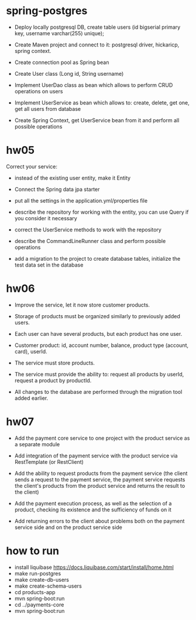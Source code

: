 # spring-postgres

- Deploy locally postgresql DB, create table users (id bigserial primary key, username varchar(255) unique);

- Create Maven project and connect to it: postgresql driver, hickaricp, spring context.

- Create connection pool as Spring bean

- Create User class (Long id, String username)

- Implement UserDao class as bean which allows to perform CRUD operations on users

- Implement UserService as bean which allows to: create, delete, get one, get all users from database

- Create Spring Context, get UserService bean from it and perform all possible operations

# hw05

Correct your service:

- instead of the existing user entity, make it Entity

- Connect the Spring data jpa starter

- put all the settings in the application.yml/properties file

- describe the repository for working with the entity, you can use Query if you consider it necessary

- correct the UserService methods to work with the repository

- describe the CommandLineRunner class and perform possible operations

- add a migration to the project to create database tables, initialize the test data set in the database

# hw06

- Improve the service, let it now store customer products.

- Storage of products must be organized similarly to previously added users.

- Each user can have several products, but each product has one user.

- Customer product: id, account number, balance, product type (account, card), userId.

- The service must store products.

- The service must provide the ability to: request all products by userId, request a product by productId.

- All changes to the database are performed through the migration tool added earlier.

# hw07

- Add the payment core service to one project with the product service as a separate module

- Add integration of the payment service with the product service via RestTemplate (or RestClient)

- Add the ability to request products from the payment service (the client sends a request to the payment service, the payment service requests the client's products from the product service and returns the result to the client)

- Add the payment execution process, as well as the selection of a product, checking its existence and the sufficiency of funds on it

- Add returning errors to the client about problems both on the payment service side and on the product service side

# how to run

- install liquibase https://docs.liquibase.com/start/install/home.html
- make run-postgres
- make create-db-users
- make create-schema-users
- cd products-app
- mvn spring-boot:run
- cd ../payments-core
- mvn spring-boot:run